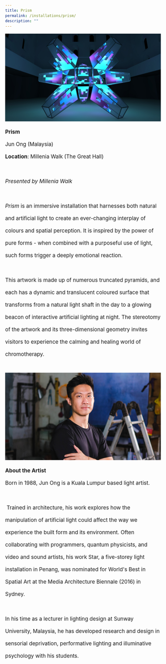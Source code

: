 ```yaml
---
title: Prism
permalink: /installations/prism/
description: ""
---
```

<p style="font-size:17px; line-height:40px"> 
<img src="/images/Installations/prism%20jun%20ong.jpg">
	<b>Prism</b>
<br>
Jun Ong (Malaysia)&nbsp;
<br>
	<b>Location</b>: Millenia Walk (The Great Hall)
<br><br>
	<i>Presented by Millenia Walk</i>
<br><br>
	<i>Prism</i> is an immersive installation that harnesses both natural and artificial light to create an ever-changing interplay of colours and spatial perception. It is inspired by the power of pure forms - when combined with a purposeful use of light, such forms trigger a deeply emotional reaction.&nbsp;
<br><br>
This artwork is made up of numerous truncated pyramids, and each has a dynamic and translucent coloured surface that transforms from a natural light shaft in the day to a glowing beacon of interactive artificial lighting at night. The stereotomy of the artwork and its three-dimensional geometry invites visitors to experience the calming and healing world of chromotherapy.
<br><br>
<img src="/images/Installations/jun_ong%20landscape%20-%20jun%20ong.jpg">
	<b>About the Artist</b>
<br>
Born in 1988, Jun Ong is a Kuala Lumpur based light artist.&nbsp;&nbsp;
<br><br>
&nbsp;Trained in architecture, his work explores how the manipulation of artificial light could affect the way we experience the built form and its environment. Often collaborating with programmers, quantum physicists, and video and sound artists, his work Star, a five-storey light installation in Penang, was nominated for World's Best in Spatial Art at the Media Architecture Biennale (2016) in Sydney.&nbsp;
<br><br>
In his time as a lecturer in lighting design at Sunway University, Malaysia, he has developed research and design in sensorial deprivation, performative lighting and illuminative psychology with his students.

</p>